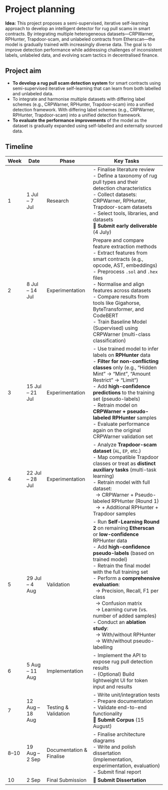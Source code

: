 # Project planning

**Idea:** This project proposes a semi-supervised, iterative self-learning approach to develop an intelligent detector for rug pull scams in smart contracts. By integrating multiple heterogeneous datasets—CRPWarner, RPHunter, Trapdoor-scam, and unlabeled contracts from Etherscan—the model is gradually trained with increasingly diverse data. The goal is to improve detection performance while addressing challenges of inconsistent labels, unlabeled data, and evolving scam tactics in decentralised finance.
## Project aim

- **To develop a rug pull scam detection system** for smart contracts using semi-supervised iterative self-learning that can learn from both labelled and unlabeled data.
- To integrate and harmonise multiple datasets with differing label schemes (e.g., CRPWarner, RPHunter, Trapdoor-scam) into a unified detection framework. With differing label schemes (e.g., CRPWarner, RPHunter, Trapdoor-scam) into a unified detection framework.
- **To evaluate the performance improvements** of the model as the dataset is gradually expanded using self-labelled and externally sourced data.

## Timeline

| **Week** | **Date**        | **Phase**                | **Key Tasks**                                                                                                                                                                                                                                                                                                                                                                                                                                                                                                      |
| -------- | --------------- | ------------------------ | ------------------------------------------------------------------------------------------------------------------------------------------------------------------------------------------------------------------------------------------------------------------------------------------------------------------------------------------------------------------------------------------------------------------------------------------------------------------------------------------------------------------ |
| 1        | 1 Jul – 7 Jul   | Research                 | - Finalise literature review  <br>- Define a taxonomy of rug pull types and their detection characteristics  <br>- Collect datasets: CRPWarner, RPHunter, Trapdoor-scam datasets<br>- Select tools, libraries, and datasets  <br>📌 **Submit early deliverable** (4 July)                                                                                                                                                                                                                                          |
| 2        | 8 Jul – 14 Jul  | Experimentation          | Prepare and compare feature extraction methods<br>- Extract features from smart contracts (e.g., opcode, AST, embeddings)<br>- Preprocess `.sol` and `.hex` files  <br>- Normalise and align features across datasets  <br>- Compare results from tools like Gigahorse, ByteTransformer, and CodeBERT<br>- Train Baseline Model (Supervised) using CRPWarner (multi-class classification)                                                                                                                          |
| 3        | 15 Jul – 21 Jul | Experimentation          | - Use trained model to infer labels on **RPHunter** data  <br>- **Filter for non-conflicting classes** only (e.g., “Hidden Mint” → “Mint”, “Amount Restrict” → “Limit”)  <br>- Add **high-confidence predictions** to the training set (pseudo-labels)  <br>- Retrain model on **CRPWarner + pseudo-labeled RPHunter** samples  <br>- Evaluate performance again on the original CRPWarner validation set                                                                                                          |
| 4        | 22 Jul – 28 Jul | Experimentation          | - Analyze **Trapdoor-scam dataset** (`AL`, `EP`, etc.)  <br>- Map compatible Trapdoor classes or treat as **distinct auxiliary tasks** (multi-task learning)  <br>- Retrain model with full dataset:  <br>  → CRPWarner + Pseudo-labeled RPHunter (Round 1)  <br>  → + Additional RPHunter + Trapdoor samples                                                                                                                                                                                                      |
| 5        | 29 Jul – 4 Aug  | Validation               | - Run **Self-Learning Round 2** on remaining **Etherscan** or **low-confidence** RPHunter data  <br>- Add **high-confidence pseudo-labels** (based on trained model)  <br>- Retrain the final model with the full training set  <br>- Perform a **comprehensive evaluation**:  <br>  → Precision, Recall, F1 per class  <br>  → Confusion matrix  <br>  → Learning curve (vs. number of added samples)  <br>- Conduct an **ablation study**:  <br>  → With/without RPHunter  <br>  → With/without pseudo-labelling |
| 6        | 5 Aug – 11 Aug  | Implementation           | - Implement the API to expose rug pull detection results  <br>- (Optional) Build lightweight UI for token input and results                                                                                                                                                                                                                                                                                                                                                                                        |
| 7        | 12 Aug – 18 Aug | Testing & Validation     | - Write unit/integration tests  <br>- Prepare documentation  <br>- Validate end-to-end functionality  <br>📌 **Submit Corpus** (15 August)                                                                                                                                                                                                                                                                                                                                                                         |
| 8–10     | 19 Aug – 2 Sep  | Documentation & Finalise | - Finalise architecture diagrams  <br>- Write and polish dissertation (implementation, experimentation, evaluation)  <br>- Submit final report                                                                                                                                                                                                                                                                                                                                                                     |
| 10       | 2 Sep           | Final Submission         | 📌 **Submit Dissertation**                                                                                                                                                                                                                                                                                                                                                                                                                                                                                         |

